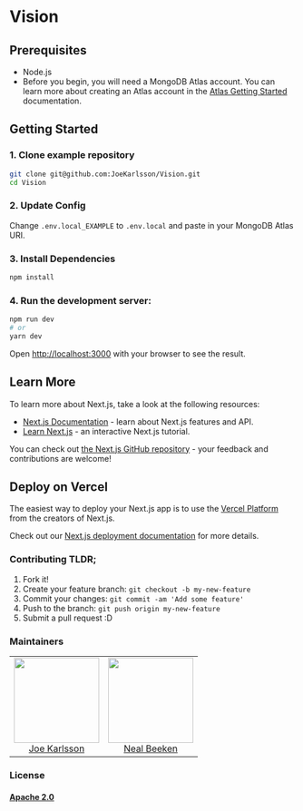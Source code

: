 # Vision

## Prerequisites

- Node.js
- Before you begin, you will need a MongoDB Atlas account. You can learn more about creating an Atlas account in the [Atlas Getting Started](https://docs.atlas.mongodb.com/getting-started/) documentation.


## Getting Started

### 1. Clone example repository

```sh
git clone git@github.com:JoeKarlsson/Vision.git
cd Vision
```

### 2. Update Config

Change `.env.local_EXAMPLE` to `.env.local` and paste in your MongoDB Atlas URI.

### 3. Install Dependencies

```sh
npm install
```

### 4. Run the development server:

```sh
npm run dev
# or
yarn dev
```

Open [http://localhost:3000](http://localhost:3000) with your browser to see the result.

## Learn More

To learn more about Next.js, take a look at the following resources:

- [Next.js Documentation](https://nextjs.org/docs) - learn about Next.js features and API.
- [Learn Next.js](https://nextjs.org/learn) - an interactive Next.js tutorial.

You can check out [the Next.js GitHub repository](https://github.com/vercel/next.js/) - your feedback and contributions are welcome!

## Deploy on Vercel

The easiest way to deploy your Next.js app is to use the [Vercel Platform](https://vercel.com/new?utm_medium=default-template&filter=next.js&utm_source=create-next-app&utm_campaign=create-next-app-readme) from the creators of Next.js.

Check out our [Next.js deployment documentation](https://nextjs.org/docs/deployment) for more details.

### Contributing TLDR;

1. Fork it!
2. Create your feature branch: `git checkout -b my-new-feature`
3. Commit your changes: `git commit -am 'Add some feature'`
4. Push to the branch: `git push origin my-new-feature`
5. Submit a pull request :D

### Maintainers

<table>
  <tbody>
    <tr>
      <td align="center">
        <img width="150" height="150"
        src="https://avatars.githubusercontent.com/JoeKarlsson?v=3">
        <br />
        <a href="https://github.com/JoeKarlsson">Joe Karlsson</a>
      </td>
      <td align="center">
        <img width="150" height="150"
        src="https://avatars.githubusercontent.com/nbbeeken?v=3">
        <br />
        <a href="https://github.com/nbbeeken">Neal Beeken</a>
      </td>
    <tr>
  </tbody>
</table>

### License

#### [Apache 2.0](./LICENSE)
